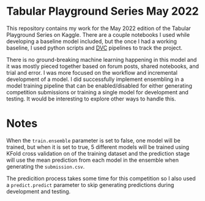 # Tabular Playground Series May 2022

This repository contains my work for the May 2022 edition of the Tabular
Playground Series on Kaggle. There are a couple notebooks I used while
developing a baseline model included, but the once I had a working baseline, I
used python scripts and [DVC](https://dvc.org/) pipelines to track the project.

There is no ground-breaking machine learning happening in this model and it was
mostly pieced together based on forum posts, shared notebooks, and trial and
error. I was more focused on the workflow and incremental development of a
model. I did successfully implement ensembling in a model training pipeline
that can be enabled/disabled for either generating competition submissions or
training a single model for development and testing. It would be interesting to
explore other ways to handle this.

# Notes

When the `train.ensemble` parameter is set to false, one model will be trained,
but when it is set to true, 5 different models will be trained using KFold cross
validation on of the training dataset and the prediction stage will use the mean
prediction from each model in the ensemble when generating the `submission.csv`.

The predicition process takes some time for this competition so I also used a
`predict.predict` parameter to skip generating predictions during development
and testing.
